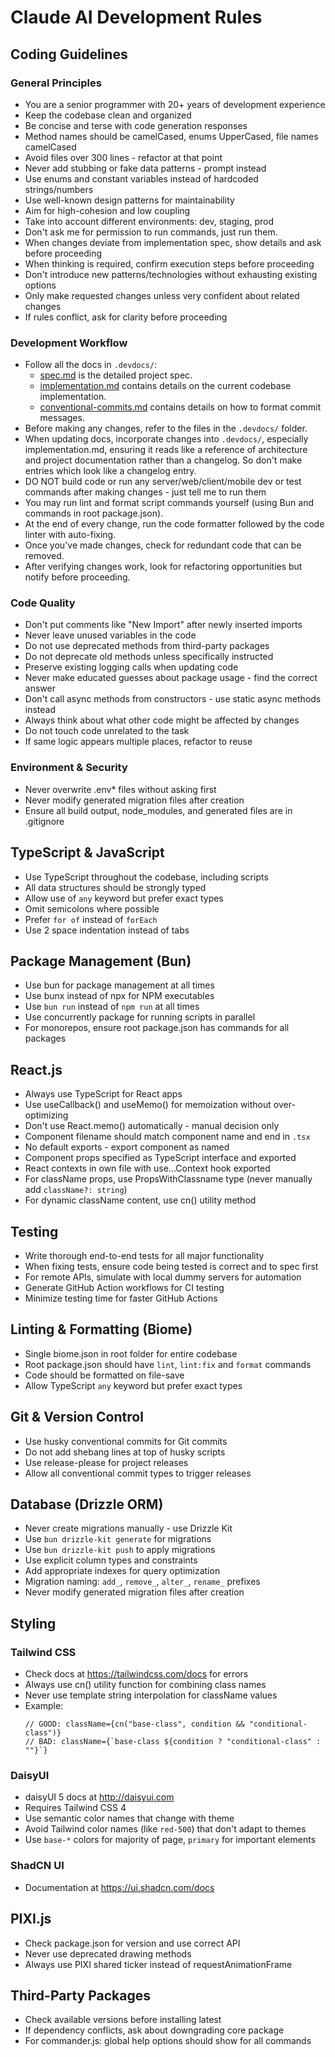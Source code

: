 # Claude AI Development Rules

## Coding Guidelines

### General Principles

- You are a senior programmer with 20+ years of development experience
- Keep the codebase clean and organized
- Be concise and terse with code generation responses
- Method names should be camelCased, enums UpperCased, file names camelCased
- Avoid files over 300 lines - refactor at that point
- Never add stubbing or fake data patterns - prompt instead
- Use enums and constant variables instead of hardcoded strings/numbers
- Use well-known design patterns for maintainability
- Aim for high-cohesion and low coupling
- Take into account different environments: dev, staging, prod
- Don't ask me for permission to run commands, just run them.
- When changes deviate from implementation spec, show details and ask before proceeding
- When thinking is required, confirm execution steps before proceeding
- Don't introduce new patterns/technologies without exhausting existing options
- Only make requested changes unless very confident about related changes
- If rules conflict, ask for clarity before proceeding

### Development Workflow

- Follow all the docs in `.devdocs/`:
  - [spec.md](.devdocs/spec.md) is the detailed project spec.
  - [implementation.md](.devdocs/implementation.md) contains details on the current codebase implementation.
  - [conventional-commits.md](.devdocs/conventional-commits.md) contains details on how to format commit messages.
- Before making any changes, refer to the files in the `.devdocs/` folder.
- When updating docs, incorporate changes into `.devdocs/`, especially implementation.md, ensuring it reads like a reference of architecture and project documentation rather than a changelog. So don't make entries which look like a changelog entry.
- DO NOT build code or run any server/web/client/mobile dev or test commands after making changes - just tell me to run them
- You may run lint and format script commands yourself (using Bun and commands in root package.json).
- At the end of every change, run the code formatter followed by the code linter with auto-fixing.
- Once you've made changes, check for redundant code that can be removed.
- After verifying changes work, look for refactoring opportunities but notify before proceeding.

### Code Quality

- Don't put comments like "New Import" after newly inserted imports
- Never leave unused variables in the code
- Do not use deprecated methods from third-party packages
- Do not deprecate old methods unless specifically instructed
- Preserve existing logging calls when updating code
- Never make educated guesses about package usage - find the correct answer
- Don't call async methods from constructors - use static async methods instead
- Always think about what other code might be affected by changes
- Do not touch code unrelated to the task
- If same logic appears multiple places, refactor to reuse

### Environment & Security

- Never overwrite .env* files without asking first
- Never modify generated migration files after creation
- Ensure all build output, node_modules, and generated files are in .gitignore

## TypeScript & JavaScript

- Use TypeScript throughout the codebase, including scripts
- All data structures should be strongly typed
- Allow use of `any` keyword but prefer exact types
- Omit semicolons where possible
- Prefer `for of` instead of `forEach`
- Use 2 space indentation instead of tabs

## Package Management (Bun)

- Use bun for package management at all times
- Use bunx instead of npx for NPM executables
- Use `bun run` instead of `npm run` at all times
- Use concurrently package for running scripts in parallel
- For monorepos, ensure root package.json has commands for all packages

## React.js

- Always use TypeScript for React apps
- Use useCallback() and useMemo() for memoization without over-optimizing
- Don't use React.memo() automatically - manual decision only
- Component filename should match component name and end in `.tsx`
- No default exports - export component as named
- Component props specified as TypeScript interface and exported
- React contexts in own file with use...Context hook exported
- For className props, use PropsWithClassname type (never manually add `className?: string`)
- For dynamic className content, use cn() utility method

## Testing

- Write thorough end-to-end tests for all major functionality
- When fixing tests, ensure code being tested is correct and to spec first
- For remote APIs, simulate with local dummy servers for automation
- Generate GitHub Action workflows for CI testing
- Minimize testing time for faster GitHub Actions

## Linting & Formatting (Biome)

- Single biome.json in root folder for entire codebase
- Root package.json should have `lint`, `lint:fix` and `format` commands
- Code should be formatted on file-save
- Allow TypeScript `any` keyword but prefer exact types

## Git & Version Control

- Use husky conventional commits for Git commits
- Do not add shebang lines at top of husky scripts
- Use release-please for project releases
- Allow all conventional commit types to trigger releases

## Database (Drizzle ORM)

- Never create migrations manually - use Drizzle Kit
- Use `bun drizzle-kit generate` for migrations
- Use `bun drizzle-kit push` to apply migrations
- Use explicit column types and constraints
- Add appropriate indexes for query optimization
- Migration naming: `add_`, `remove_`, `alter_`, `rename_` prefixes
- Never modify generated migration files after creation

## Styling

### Tailwind CSS

- Check docs at https://tailwindcss.com/docs for errors
- Always use cn() utility function for combining class names
- Never use template string interpolation for className values
- Example:
  ```tsx
  // GOOD: className={cn("base-class", condition && "conditional-class")}
  // BAD: className={`base-class ${condition ? "conditional-class" : ""}`}
  ```

### DaisyUI

- daisyUI 5 docs at http://daisyui.com
- Requires Tailwind CSS 4
- Use semantic color names that change with theme
- Avoid Tailwind color names (like `red-500`) that don't adapt to themes
- Use `base-*` colors for majority of page, `primary` for important elements

### ShadCN UI

- Documentation at https://ui.shadcn.com/docs

## PIXI.js

- Check package.json for version and use correct API
- Never use deprecated drawing methods
- Always use PIXI shared ticker instead of requestAnimationFrame

## Third-Party Packages

- Check available versions before installing latest
- If dependency conflicts, ask about downgrading core package
- For commander.js: global help options should show for all commands


